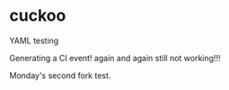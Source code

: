 # cuckoo
YAML testing

Generating a CI event!
again
and again
still not working!!!

Monday's second fork test.
